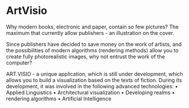 # ArtVisio
Why modern books, electronic and paper, contain so few pictures?
The maximum that currently allow publishers - an illustration on the cover.

Since publishers have decided to save money on the work of artists, and the 
possibilities of modern algorithms (rendering methods) allow you to create fully 
photorealistic images, why not entrust the work of the computer?

ART.VISIO - a unique application, which is still under development, which allows 
you to build a visualization based on the texts of fiction. During its development, 
it was involved in the following advanced technologies:
 • Applied Linguistics
 • Architectural visualization
 • Developing realms
 • rendering algorithms
 • Artificial Intelligence

